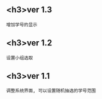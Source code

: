 \<h3\>ver 1.3<br />
----------------------------------
    增加学号的显示
\<h3\>ver 1.2<br />
----------------------------------
    设置小组选取
\<h3\>ver 1.1<br />
----------------------------------
    调整系统界面, 可以设置随机抽选的学号范围